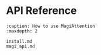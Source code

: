# API Reference

```{toctree}
:caption: How to use MagiAttention
:maxdepth: 2

install.md
magi_api.md

```
